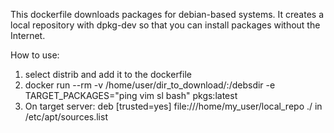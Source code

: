 This dockerfile downloads packages for debian-based systems.
It creates a local repository with dpkg-dev so that you can install packages without the Internet.

How to use:

1. select distrib and add it to the dockerfile
2. docker run --rm -v /home/user/dir_to_download/:/debsdir -e TARGET_PACKAGES="ping vim sl bash" pkgs:latest
3. On target server: deb [trusted=yes] file:///home/my_user/local_repo ./ in /etc/apt/sources.list
